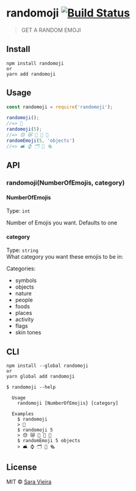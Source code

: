 # randomoji [![Build Status](https://travis-ci.org/SaraVieira/randomoji.svg?branch=master)](https://travis-ci.org/SaraVieira/randomoji)

> GET A RANDOM EMOJI


## Install

```
npm install randomoji
or
yarn add randomoji
```


## Usage

```js
const randomoji = require('randomoji');

randomoji();
//=> 📄
randomoji(5);
//=> 😓 😿 👖 👑 👫
randomEmoji(5, 'objects')
//=> 🛋 ⌚️ 🗂 💊 🗞
```


## API

### randomoji(NumberOfEmojis, category)

#### NumberOfEmojis

Type: `int`

Number of Emojis you want. Defaults to one

#### category

Type: `string`<br>
What category you want these emojis to be in:

Categories:
* symbols
* objects
* nature
* people
* foods
* places
* activity
* flags
* skin tones


## CLI

```
npm install --global randomoji
or
yarn global add randomoji
```

```
$ randomoji --help

  Usage
    randomoji [NumberOfEmojis} [category]

  Examples
    $ randomoji
    > 📄
    $ randomoji 5
    > 😓 😿 👖 👑 👫
    $ randomEmoji 5 objects
    > 🛋 ⌚️ 🗂 💊 🗞
```


## License

MIT © [Sara Vieira](http://iamsaravieira.com)
